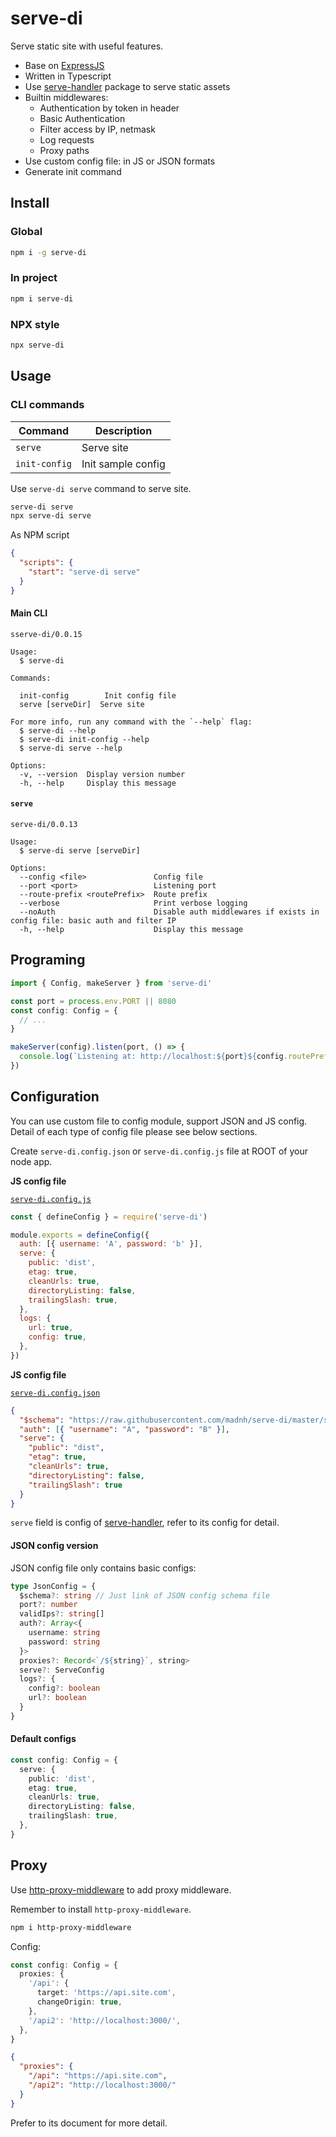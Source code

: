 # serve-di

Serve static site with useful features.

- Base on [ExpressJS](http://expressjs.com/)
- Written in Typescript
- Use [serve-handler](https://github.com/vercel/serve-handler) package to serve static assets
- Builtin middlewares:
  - Authentication by token in header
  - Basic Authentication
  - Filter access by IP, netmask
  - Log requests
  - Proxy paths
- Use custom config file: in JS or JSON formats
- Generate init command

## Install

### Global

```sh
npm i -g serve-di
```

### In project

```sh
npm i serve-di
```

### NPX style

```sh
npx serve-di
```

## Usage

### CLI commands

| Command       | Description        |
| ------------- | ------------------ |
| `serve`       | Serve site         |
| `init-config` | Init sample config |

Use `serve-di serve` command to serve site.

```sh
serve-di serve
npx serve-di serve
```

As NPM script

```json
{
  "scripts": {
    "start": "serve-di serve"
  }
}
```

#### Main CLI

```plain
sserve-di/0.0.15

Usage:
  $ serve-di

Commands:

  init-config        Init config file
  serve [serveDir]  Serve site

For more info, run any command with the `--help` flag:
  $ serve-di --help
  $ serve-di init-config --help
  $ serve-di serve --help

Options:
  -v, --version  Display version number
  -h, --help     Display this message
```

#### `serve`

```plain
serve-di/0.0.13

Usage:
  $ serve-di serve [serveDir]

Options:
  --config <file>               Config file
  --port <port>                 Listening port
  --route-prefix <routePrefix>  Route prefix
  --verbose                     Print verbose logging
  --noAuth                      Disable auth middlewares if exists in config file: basic auth and filter IP
  -h, --help                    Display this message
```

## Programing

```typescript
import { Config, makeServer } from 'serve-di'

const port = process.env.PORT || 8080
const config: Config = {
  // ...
}

makeServer(config).listen(port, () => {
  console.log(`Listening at: http://localhost:${port}${config.routePrefix}`)
})
```

## Configuration

You can use custom file to config module, support JSON and JS config. Detail of each type of config file please see below sections.

Create `serve-di.config.json` or `serve-di.config.js` file at ROOT of your node app.

**JS config file**

[`serve-di.config.js`](./stubs/sample.js)

```js
const { defineConfig } = require('serve-di')

module.exports = defineConfig({
  auth: [{ username: 'A', password: 'b' }],
  serve: {
    public: 'dist',
    etag: true,
    cleanUrls: true,
    directoryListing: false,
    trailingSlash: true,
  },
  logs: {
    url: true,
    config: true,
  },
})
```

**JS config file**

[`serve-di.config.json`](./stubs/sample.json)

```json
{
  "$schema": "https://raw.githubusercontent.com/madnh/serve-di/master/schema.json",
  "auth": [{ "username": "A", "password": "B" }],
  "serve": {
    "public": "dist",
    "etag": true,
    "cleanUrls": true,
    "directoryListing": false,
    "trailingSlash": true
  }
}
```

`serve` field is config of [serve-handler](https://github.com/vercel/serve-handler), refer to its config for
detail.

#### JSON config version

JSON config file only contains basic configs:

```typescript
type JsonConfig = {
  $schema?: string // Just link of JSON config schema file
  port?: number
  validIps?: string[]
  auth?: Array<{
    username: string
    password: string
  }>
  proxies?: Record<`/${string}`, string>
  serve?: ServeConfig
  logs?: {
    config?: boolean
    url?: boolean
  }
}
```

#### Default configs

```typescript
const config: Config = {
  serve: {
    public: 'dist',
    etag: true,
    cleanUrls: true,
    directoryListing: false,
    trailingSlash: true,
  },
}
```

## Proxy

Use [http-proxy-middleware](https://github.com/chimurai/http-proxy-middleware) to add proxy middleware.

Remember to install `http-proxy-middleware`.

```sh
npm i http-proxy-middleware
```

Config:

```typescript
const config: Config = {
  proxies: {
    '/api': {
      target: 'https://api.site.com',
      changeOrigin: true,
    },
    '/api2': 'http://localhost:3000/',
  },
}
```

```json
{
  "proxies": {
    "/api": "https://api.site.com",
    "/api2": "http://localhost:3000/"
  }
}
```

Prefer to its document for more detail.
